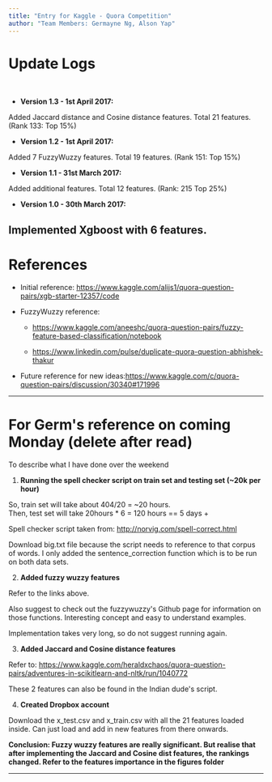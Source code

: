 ```yaml
---
title: "Entry for Kaggle - Quora Competition"
author: "Team Members: Germayne Ng, Alson Yap"
---
```


# Update Logs
<br>

* **Version 1.3 - 1st April 2017:**

Added Jaccard distance and Cosine distance features. Total 21 features. (Rank 133: Top 15%)

* **Version 1.2 - 1st April 2017:**

Added 7 FuzzyWuzzy features. Total 19 features. (Rank 151: Top 15%) 

* **Version 1.1 - 31st March 2017:**

Added additional features. Total 12 features. (Rank: 215 Top 25%)

* **Version 1.0 - 30th March 2017:**

Implemented Xgboost with 6 features.  
---
# References 

* Initial reference: https://www.kaggle.com/alijs1/quora-question-pairs/xgb-starter-12357/code

* FuzzyWuzzy reference: 

    + https://www.kaggle.com/aneeshc/quora-question-pairs/fuzzy-feature-based-classification/notebook

    + https://www.linkedin.com/pulse/duplicate-quora-question-abhishek-thakur
    
* Future reference for new ideas:https://www.kaggle.com/c/quora-question-pairs/discussion/30340#171996

---
# For Germ's reference on coming Monday (delete after read)
To describe what I have done over the weekend

1. **Running the spell checker script on train set and testing set (~20k per hour)**

So, train set will take about 404/20 = ~20 hours.  
Then, test set will take 20hours * 6 = 120 hours == 5 days +

Spell checker script taken from: http://norvig.com/spell-correct.html

Download big.txt file because the script needs to reference to that corpus of words.
I only added the sentence_correction function which is to be run on both data sets.

2. **Added fuzzy wuzzy features**

Refer to the links above.

Also suggest to check out the fuzzywuzzy's Github page for information on those functions.
Interesting concept and easy to understand examples.

Implementation takes very long, so do not suggest running again.

3. **Added Jaccard and Cosine distance features**

Refer to: https://www.kaggle.com/heraldxchaos/quora-question-pairs/adventures-in-scikitlearn-and-nltk/run/1040772

These 2 features can also be found in the Indian dude's script.

4. **Created Dropbox account**

Download the x_test.csv and x_train.csv with all the 21 features loaded inside.
Can just load and add in new features from there onwards.

**Conclusion: Fuzzy wuzzy features are really significant. But realise that after implementing the Jaccard and Cosine dist features, the rankings changed. Refer to the features importance in the figures folder**

---
